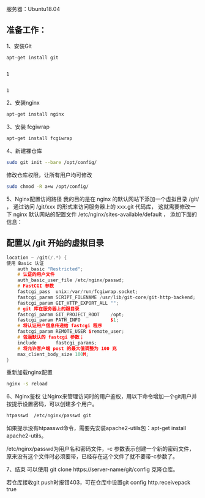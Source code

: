 

服务器：Ubuntu18.04

## 准备工作：

1、安装Git

```bash 
apt-get install git


1


1

```

2、安装nginx

```bash
apt-get install nginx
```

3、安装 fcgiwrap

```bash
apt-get install fcgiwrap
```

4、新建裸仓库

```bash
sudo git init --bare /opt/config/
```

修改仓库权限，让所有用户均可修改

```bash
sudo chmod -R a+w /opt/config/
```

5、Nginx配置访问路径
我的目的是在 nginx 的默认网站下添加一个虚拟目录 /git/ ， 通过访问 /git/xxx 的形式来访问服务器上的 xxx.git 代码库， 这就需要修改一下 nginx 默认网站的配置文件 /etc/nginx/sites-available/default ， 添加下面的信息：

## 配置以 /git 开始的虚拟目录
```c++
location ~ /git(/.*) {
使用 Basic 认证
    auth_basic "Restricted";
    # 认证的用户文件
    auth_basic_user_file /etc/nginx/passwd;
    # FastCGI 参数
    fastcgi_pass  unix:/var/run/fcgiwrap.socket;
    fastcgi_param SCRIPT_FILENAME /usr/lib/git-core/git-http-backend;
    fastcgi_param GIT_HTTP_EXPORT_ALL "";
    # git 库在服务器上的跟目录
    fastcgi_param GIT_PROJECT_ROOT    /opt;
    fastcgi_param PATH_INFO           $1;
    # 将认证用户信息传递给 fastcgi 程序
    fastcgi_param REMOTE_USER $remote_user;
    # 包涵默认的 fastcgi 参数；
    include       fastcgi_params;
    # 将允许客户端 post 的最大值调整为 100 兆
    max_client_body_size 100M;
}
```

重新加载nginx配置

```bash
nginx -s reload
```

6、Nginx鉴权
让Nginx来管理访问时的用户鉴权，用以下命令增加一个git用户并按提示设置密码，可以创建多个用户。

```bash
htpasswd  /etc/nginx/passwd git
```

如果提示没有htpasswd命令，需要先安装apache2-utils包：apt-get install apache2-utils。

/etc/nginx/passwd为用户名和密码文件，-c 参数表示创建一个新的密码文件，原来没有这个文件时必须要带，已经存在这个文件了就不要带-c参数了。

7、结束
可以使用 git clone https://server-name/git/config 克隆仓库。

若仓库接收git push时报错403，可在仓库中设置git config http.receivepack true
